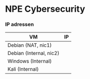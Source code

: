 # NPE Cybersecurity

### IP adressen

| VM                      | IP  |
| ----------------------- | --- |
| Debian (NAT, nic1)      |     |
| Debian (Internal, nic2) |     |
| Windows (Internal)      |     |
| Kali (Internal)         |     |
